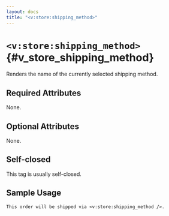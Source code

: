 ```yaml
---
layout: docs
title: "<v:store:shipping_method>"
---
```


# `<v:store:shipping_method>`{#v_store_shipping_method}

Renders the name of the currently selected shipping method.

## Required Attributes

None.

## Optional Attributes

None.

## Self-closed

This tag is usually self-closed.

## Sample Usage

    This order will be shipped via <v:store:shipping_method />.
